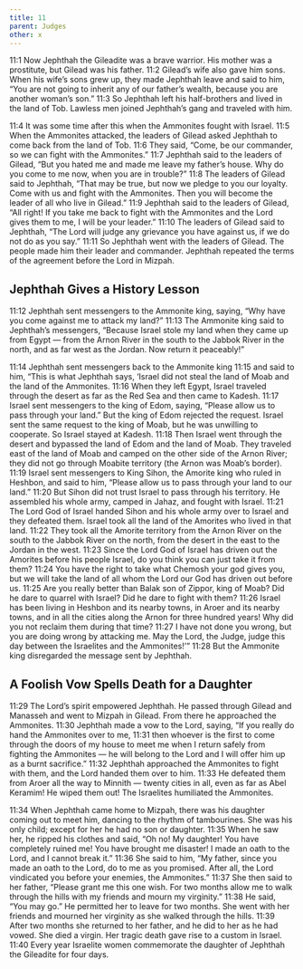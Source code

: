 ```yaml
---
title: 11
parent: Judges
other: x
---
```



<a name="11:1">11:1</a> Now Jephthah the Gileadite was a brave warrior. His mother was a prostitute, but Gilead was his father. <a name="11:2">11:2</a> Gilead’s wife also gave him sons. When his wife’s sons grew up, they made Jephthah leave and said to him, “You are not going to inherit any of our father’s wealth, because you are another woman’s son.” <a name="11:3">11:3</a> So Jephthah left his half-brothers and lived in the land of Tob. Lawless men joined Jephthah’s gang and traveled with him.

<a name="11:4">11:4</a> It was some time after this when the Ammonites fought with Israel. <a name="11:5">11:5</a> When the Ammonites attacked, the leaders of Gilead asked Jephthah to come back from the land of Tob. <a name="11:6">11:6</a> They said, “Come, be our commander, so we can fight with the Ammonites.” <a name="11:7">11:7</a> Jephthah said to the leaders of Gilead, “But you hated me and made me leave my father’s house. Why do you come to me now, when you are in trouble?” <a name="11:8">11:8</a> The leaders of Gilead said to Jephthah, “That may be true, but now we pledge to you our loyalty. Come with us and fight with the Ammonites. Then you will become the leader of all who live in Gilead.” <a name="11:9">11:9</a> Jephthah said to the leaders of Gilead, “All right! If you take me back to fight with the Ammonites and the Lord gives them to me, I will be your leader.” <a name="11:10">11:10</a> The leaders of Gilead said to Jephthah, “The Lord will judge any grievance you have against us, if we do not do as you say.” <a name="11:11">11:11</a> So Jephthah went with the leaders of Gilead. The people made him their leader and commander. Jephthah repeated the terms of the agreement before the Lord in Mizpah.

## Jephthah Gives a History Lesson

<a name="11:12">11:12</a> Jephthah sent messengers to the Ammonite king, saying, “Why have you come against me to attack my land?” <a name="11:13">11:13</a> The Ammonite king said to Jephthah’s messengers, “Because Israel stole my land when they came up from Egypt — from the Arnon River in the south to the Jabbok River in the north, and as far west as the Jordan. Now return it peaceably!”

<a name="11:14">11:14</a> Jephthah sent messengers back to the Ammonite king <a name="11:15">11:15</a> and said to him, “This is what Jephthah says, ‘Israel did not steal the land of Moab and the land of the Ammonites. <a name="11:16">11:16</a> When they left Egypt, Israel traveled through the desert as far as the Red Sea and then came to Kadesh. <a name="11:17">11:17</a> Israel sent messengers to the king of Edom, saying, “Please allow us to pass through your land.” But the king of Edom rejected the request. Israel sent the same request to the king of Moab, but he was unwilling to cooperate. So Israel stayed at Kadesh. <a name="11:18">11:18</a> Then Israel went through the desert and bypassed the land of Edom and the land of Moab. They traveled east of the land of Moab and camped on the other side of the Arnon River; they did not go through Moabite territory (the Arnon was Moab’s border). <a name="11:19">11:19</a> Israel sent messengers to King Sihon, the Amorite king who ruled in Heshbon, and said to him, “Please allow us to pass through your land to our land.” <a name="11:20">11:20</a> But Sihon did not trust Israel to pass through his territory. He assembled his whole army, camped in Jahaz, and fought with Israel. <a name="11:21">11:21</a> The Lord God of Israel handed Sihon and his whole army over to Israel and they defeated them. Israel took all the land of the Amorites who lived in that land. <a name="11:22">11:22</a> They took all the Amorite territory from the Arnon River on the south to the Jabbok River on the north, from the desert in the east to the Jordan in the west. <a name="11:23">11:23</a> Since the Lord God of Israel has driven out the Amorites before his people Israel, do you think you can just take it from them? <a name="11:24">11:24</a> You have the right to take what Chemosh your god gives you, but we will take the land of all whom the Lord our God has driven out before us. <a name="11:25">11:25</a> Are you really better than Balak son of Zippor, king of Moab? Did he dare to quarrel with Israel? Did he dare to fight with them? <a name="11:26">11:26</a> Israel has been living in Heshbon and its nearby towns, in Aroer and its nearby towns, and in all the cities along the Arnon for three hundred years! Why did you not reclaim them during that time? <a name="11:27">11:27</a> I have not done you wrong, but you are doing wrong by attacking me. May the Lord, the Judge, judge this day between the Israelites and the Ammonites!’” <a name="11:28">11:28</a> But the Ammonite king disregarded the message sent by Jephthah.

## A Foolish Vow Spells Death for a Daughter

<a name="11:29">11:29</a> The Lord’s spirit empowered Jephthah. He passed through Gilead and Manasseh and went to Mizpah in Gilead. From there he approached the Ammonites. <a name="11:30">11:30</a> Jephthah made a vow to the Lord, saying, “If you really do hand the Ammonites over to me, <a name="11:31">11:31</a> then whoever is the first to come through the doors of my house to meet me when I return safely from fighting the Ammonites — he will belong to the Lord and I will offer him up as a burnt sacrifice.” <a name="11:32">11:32</a> Jephthah approached the Ammonites to fight with them, and the Lord handed them over to him. <a name="11:33">11:33</a> He defeated them from Aroer all the way to Minnith — twenty cities in all, even as far as Abel Keramim! He wiped them out! The Israelites humiliated the Ammonites.

<a name="11:34">11:34</a> When Jephthah came home to Mizpah, there was his daughter coming out to meet him, dancing to the rhythm of tambourines. She was his only child; except for her he had no son or daughter. <a name="11:35">11:35</a> When he saw her, he ripped his clothes and said, “Oh no! My daughter! You have completely ruined me! You have brought me disaster! I made an oath to the Lord, and I cannot break it.” <a name="11:36">11:36</a> She said to him, “My father, since you made an oath to the Lord, do to me as you promised. After all, the Lord vindicated you before your enemies, the Ammonites.” <a name="11:37">11:37</a> She then said to her father, “Please grant me this one wish. For two months allow me to walk through the hills with my friends and mourn my virginity.” <a name="11:38">11:38</a> He said, “You may go.” He permitted her to leave for two months. She went with her friends and mourned her virginity as she walked through the hills. <a name="11:39">11:39</a> After two months she returned to her father, and he did to her as he had vowed. She died a virgin. Her tragic death gave rise to a custom in Israel. <a name="11:40">11:40</a> Every year Israelite women commemorate the daughter of Jephthah the Gileadite for four days.